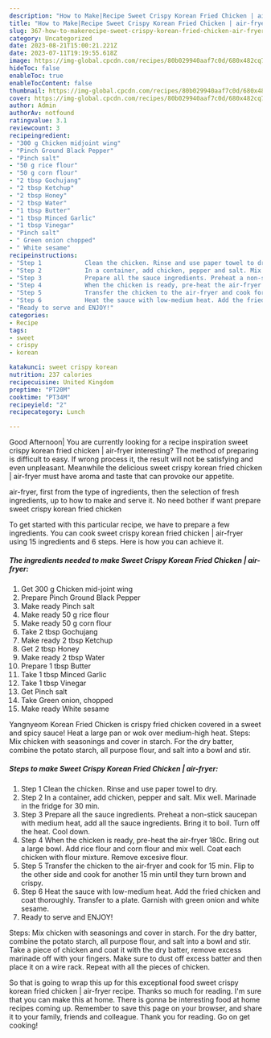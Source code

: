 ```yaml
---
description: "How to Make|Recipe Sweet Crispy Korean Fried Chicken | air-fryer {That is Special"
title: "How to Make|Recipe Sweet Crispy Korean Fried Chicken | air-fryer {That is Special"
slug: 367-how-to-makerecipe-sweet-crispy-korean-fried-chicken-air-fryer-that-is-special
category: Uncategorized
date: 2023-08-21T15:00:21.221Z
date: 2023-07-11T19:19:55.618Z
image: https://img-global.cpcdn.com/recipes/80b029940aaf7c0d/680x482cq70/sweet-crispy-korean-fried-chicken-air-fryer-recipe-main-photo.jpg
hideToc: false
enableToc: true
enableTocContent: false
thumbnail: https://img-global.cpcdn.com/recipes/80b029940aaf7c0d/680x482cq70/sweet-crispy-korean-fried-chicken-air-fryer-recipe-main-photo.jpg
cover: https://img-global.cpcdn.com/recipes/80b029940aaf7c0d/680x482cq70/sweet-crispy-korean-fried-chicken-air-fryer-recipe-main-photo.jpg
author: Admin
authorAv: notfound
ratingvalue: 3.1
reviewcount: 3
recipeingredient:
- "300 g Chicken midjoint wing"
- "Pinch Ground Black Pepper"
- "Pinch salt"
- "50 g rice flour"
- "50 g corn flour"
- "2 tbsp Gochujang"
- "2 tbsp Ketchup"
- "2 tbsp Honey"
- "2 tbsp Water"
- "1 tbsp Butter"
- "1 tbsp Minced Garlic"
- "1 tbsp Vinegar"
- "Pinch salt"
- " Green onion chopped"
- " White sesame"
recipeinstructions:
- "Step 1            Clean the chicken. Rinse and use paper towel to dry."
- "Step 2            In a container, add chicken, pepper and salt. Mix well. Marinade in the fridge for 30 min."
- "Step 3            Prepare all the sauce ingredients. Preheat a non-stick saucepan with medium heat, add all the sauce ingredients. Bring it to boil. Turn off the heat. Cool down."
- "Step 4            When the chicken is ready, pre-heat the air-fryer 180c. Bring out a large bowl. Add rice flour and corn flour and mix well. Coat each chicken with flour mixture. Remove excesive flour."
- "Step 5            Transfer the chicken to the air-fryer and cook for 15 min. Flip to the other side and cook for another 15 min until they turn brown and crispy."
- "Step 6            Heat the sauce with low-medium heat. Add the fried chicken and coat thoroughly. Transfer to a plate. Garnish with green onion and white sesame."
- "Ready to serve and ENJOY!"
categories:
- Recipe
tags:
- sweet
- crispy
- korean

katakunci: sweet crispy korean 
nutrition: 237 calories
recipecuisine: United Kingdom
preptime: "PT20M"
cooktime: "PT34M"
recipeyield: "2"
recipecategory: Lunch

---
```



Good Afternoon| You are currently looking for a recipe inspiration sweet crispy korean fried chicken | air-fryer interesting? The method of preparing is difficult to easy. If wrong process it, the result will not be satisfying and even unpleasant. Meanwhile the delicious sweet crispy korean fried chicken | air-fryer must have aroma and taste that can provoke our appetite.




 air-fryer, first from the type of ingredients, then the selection of fresh ingredients, up to how to make and serve it. No need bother if want prepare sweet crispy korean fried chicken 

To get started with this particular recipe, we have to prepare a few ingredients. You can cook sweet crispy korean fried chicken | air-fryer using 15 ingredients and 6 steps. Here is how you can achieve it.

<!--inarticleads1-->

##### The ingredients needed to make Sweet Crispy Korean Fried Chicken | air-fryer:

1. Get 300 g Chicken mid-joint wing
1. Prepare Pinch Ground Black Pepper
1. Make ready Pinch salt
1. Make ready 50 g rice flour
1. Make ready 50 g corn flour
1. Take 2 tbsp Gochujang
1. Make ready 2 tbsp Ketchup
1. Get 2 tbsp Honey
1. Make ready 2 tbsp Water
1. Prepare 1 tbsp Butter
1. Take 1 tbsp Minced Garlic
1. Take 1 tbsp Vinegar
1. Get Pinch salt
1. Take  Green onion, chopped
1. Make ready  White sesame


Yangnyeom Korean Fried Chicken is crispy fried chicken covered in a sweet and spicy sauce! Heat a large pan or wok over medium-high heat. Steps: Mix chicken with seasonings and cover in starch. For the dry batter, combine the potato starch, all purpose flour, and salt into a bowl and stir. 

<!--inarticleads2-->

##### Steps to make Sweet Crispy Korean Fried Chicken | air-fryer:

1. Step 1            Clean the chicken. Rinse and use paper towel to dry.
1. Step 2            In a container, add chicken, pepper and salt. Mix well. Marinade in the fridge for 30 min.
1. Step 3            Prepare all the sauce ingredients. Preheat a non-stick saucepan with medium heat, add all the sauce ingredients. Bring it to boil. Turn off the heat. Cool down.
1. Step 4            When the chicken is ready, pre-heat the air-fryer 180c. Bring out a large bowl. Add rice flour and corn flour and mix well. Coat each chicken with flour mixture. Remove excesive flour.
1. Step 5            Transfer the chicken to the air-fryer and cook for 15 min. Flip to the other side and cook for another 15 min until they turn brown and crispy.
1. Step 6            Heat the sauce with low-medium heat. Add the fried chicken and coat thoroughly. Transfer to a plate. Garnish with green onion and white sesame.
1. Ready to serve and ENJOY!

Steps: Mix chicken with seasonings and cover in starch. For the dry batter, combine the potato starch, all purpose flour, and salt into a bowl and stir. Take a piece of chicken and coat it with the dry batter, remove excess marinade off with your fingers. Make sure to dust off excess batter and then place it on a wire rack. Repeat with all the pieces of chicken. 

So that is going to wrap this up for this exceptional food sweet crispy korean fried chicken | air-fryer recipe. Thanks so much for reading. I'm sure that you can make this at home. There is gonna be interesting food at home recipes coming up. Remember to save this page on your browser, and share it to your family, friends and colleague. Thank you for reading. Go on get cooking!
